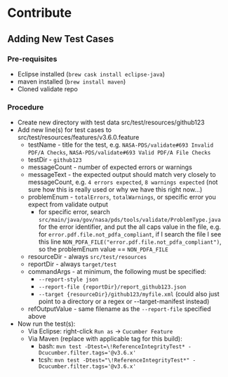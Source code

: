 # Contribute

## Adding New Test Cases

### Pre-requisites
* Eclipse installed (`brew cask install eclipse-java`)
* maven installed (`brew install maven`)
* Cloned validate repo

### Procedure
* Create new directory with test data src/test/resources/github123
* Add new line(s) for test cases to src/test/resources/features/v3.6.0.feature
  * testName - title for the test, e.g. `NASA-PDS/validate#693 Invalid PDF/A Checks`, `NASA-PDS/validate#693 Valid PDF/A File Checks`
  * testDir - `github123`
  * messageCount - number of expected errors or warnings 
  * messageText - the expected output should match very closely to messageCount, e.g. `4 errors expected`, `8 warnings expected` (not sure how this is really used or why we have this right now...)
  * problemEnum - `totalErrors`, `totalWarnings`, or specific error you expect from validate output
    * for specific error, search `src/main/java/gov/nasa/pds/tools/validate/ProblemType.java` for the error identifier, and put the all caps value in the file, e.g. for `error.pdf.file.not_pdfa_compliant`, if I search the file I see this line `NON_PDFA_FILE("error.pdf.file.not_pdfa_compliant")`, so the problemEnum value == `NON_PDFA_FILE`
  * resourceDir - always `src/test/resources`
  * reportDir - always `target/test`
  * commandArgs - at minimum, the following must be specified: 
    * `--report-style json`
    * `--report-file {reportDir}/report_github123.json`
    * `--target {resourceDir}/github123/myfile.xml`  (could also just point to a directory or a regex or --target-manifest instead)
  * refOutputValue - same filename as the `--report-file` specified above
* Now run the test(s):
  * Via Eclipse: right-click `Run as` -> `Cucumber Feature`
  * Via Maven (replace with applicable tag for this build):
    * bash: `mvn test -Dtest=\!ReferenceIntegrityTest* -Dcucumber.filter.tags='@v3.6.x'`
    * tcsh: `mvn test -Dtest="\!ReferenceIntegrityTest*" -Dcucumber.filter.tags='@v3.6.x'`
 
